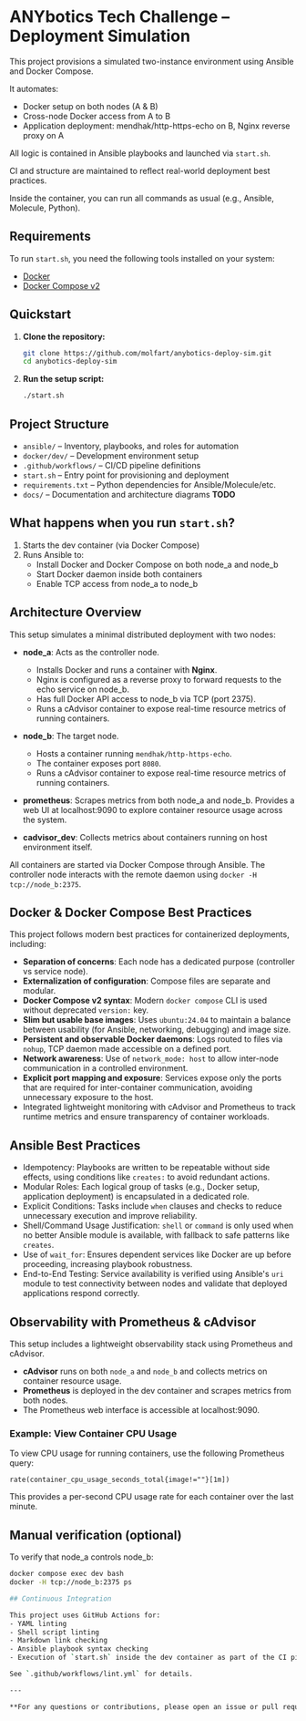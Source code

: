 # ANYbotics Tech Challenge – Deployment Simulation

This project provisions a simulated two-instance environment using Ansible and Docker Compose.

It automates:
- Docker setup on both nodes (A & B)
- Cross-node Docker access from A to B
- Application deployment: mendhak/http-https-echo on B, Nginx reverse proxy on A

All logic is contained in Ansible playbooks and launched via `start.sh`.

CI and structure are maintained to reflect real-world deployment best practices.

Inside the container, you can run all commands as usual (e.g., Ansible, Molecule, Python).


## Requirements

To run `start.sh`, you need the following tools installed on your system:

- [Docker](https://docs.docker.com/get-docker/)
- [Docker Compose v2](https://docs.docker.com/compose/)


## Quickstart

1. **Clone the repository:**
   ```bash
   git clone https://github.com/molfart/anybotics-deploy-sim.git
   cd anybotics-deploy-sim
   ```

2. **Run the setup script:**
   ```bash
   ./start.sh
   ```

## Project Structure

- `ansible/` – Inventory, playbooks, and roles for automation
- `docker/dev/` – Development environment setup
- `.github/workflows/` – CI/CD pipeline definitions
- `start.sh` – Entry point for provisioning and deployment
- `requirements.txt` – Python dependencies for Ansible/Molecule/etc.
- `docs/` – Documentation and architecture diagrams **TODO**



## What happens when you run `start.sh`?

1. Starts the dev container (via Docker Compose)
2. Runs Ansible to:
   - Install Docker and Docker Compose on both node_a and node_b
   - Start Docker daemon inside both containers
   - Enable TCP access from node_a to node_b

## Architecture Overview

This setup simulates a minimal distributed deployment with two nodes:

- **node_a**: Acts as the controller node.
  - Installs Docker and runs a container with **Nginx**.
  - Nginx is configured as a reverse proxy to forward requests to the echo service on node_b.
  - Has full Docker API access to node_b via TCP (port 2375).
  - Runs a cAdvisor container to expose real-time resource metrics of running containers.

- **node_b**: The target node.
  - Hosts a container running `mendhak/http-https-echo`.
  - The container exposes port `8080`.
  - Runs a cAdvisor container to expose real-time resource metrics of running containers.

- **prometheus**: Scrapes metrics from both node_a and node_b. Provides a web UI at localhost:9090 to explore container resource usage across the system.

- **cadvisor_dev**: Collects metrics about containers running on host environment itself.

All containers are started via Docker Compose through Ansible. The controller node interacts with the remote daemon using `docker -H tcp://node_b:2375`.

## Docker & Docker Compose Best Practices

This project follows modern best practices for containerized deployments, including:

- **Separation of concerns**:
  Each node has a dedicated purpose (controller vs service node).
- **Externalization of configuration**:
  Compose files are separate and modular.
- **Docker Compose v2 syntax**:
  Modern `docker compose` CLI is used without deprecated `version:` key.
- **Slim but usable base images**:
  Uses `ubuntu:24.04` to maintain a balance between usability (for Ansible, networking, debugging) and image size.
- **Persistent and observable Docker daemons**:
  Logs routed to files via `nohup`, TCP daemon made accessible on a defined port.
- **Network awareness**:
  Use of `network_mode: host` to allow inter-node communication in a controlled environment.
- **Explicit port mapping and exposure**:
  Services expose only the ports that are required for inter-container communication, avoiding unnecessary exposure to the host.
- Integrated lightweight monitoring with cAdvisor and Prometheus to track runtime metrics and ensure transparency of container workloads.

## Ansible Best Practices

- Idempotency: Playbooks are written to be repeatable without side effects, using conditions like `creates:` to avoid redundant actions.
- Modular Roles: Each logical group of tasks (e.g., Docker setup, application deployment) is encapsulated in a dedicated role.
- Explicit Conditions: Tasks include `when` clauses and checks to reduce unnecessary execution and improve reliability.
- Shell/Command Usage Justification: `shell` or `command` is only used when no better Ansible module is available, with fallback to safe patterns like `creates`.
- Use of `wait_for`: Ensures dependent services like Docker are up before proceeding, increasing playbook robustness.
- End-to-End Testing: Service availability is verified using Ansible's `uri` module to test connectivity between nodes and validate that deployed applications respond correctly.

## Observability with Prometheus & cAdvisor

This setup includes a lightweight observability stack using Prometheus and cAdvisor.

- **cAdvisor** runs on both `node_a` and `node_b` and collects metrics on container resource usage.
- **Prometheus** is deployed in the dev container and scrapes metrics from both nodes.
- The Prometheus web interface is accessible at localhost:9090.

### Example: View Container CPU Usage

To view CPU usage for running containers, use the following Prometheus query:

```
rate(container_cpu_usage_seconds_total{image!=""}[1m])
```

This provides a per-second CPU usage rate for each container over the last minute.

## Manual verification (optional)

To verify that node_a controls node_b:

```bash
docker compose exec dev bash
docker -H tcp://node_b:2375 ps

## Continuous Integration

This project uses GitHub Actions for:
- YAML linting
- Shell script linting
- Markdown link checking
- Ansible playbook syntax checking
- Execution of `start.sh` inside the dev container as part of the CI pipeline

See `.github/workflows/lint.yml` for details.

---

**For any questions or contributions, please open an issue or pull request.**
